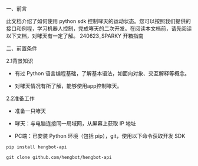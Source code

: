 一、前言

此文档介绍了如何使用 python sdk 控制哮天的运动状态。您可以按照我们提供的接口和例程，学习机器人控制，完成哮天的二次开发。在阅读本文档前，请先阅读以下文档，对哮天有一定了解。
240623_SPARKY 开箱指南  

二、前置条件

2.1背景知识

- 有过 Python 语言编程基础，了解基本语法，如面向对象、交互解释等概念。

- 对哮天情况有所了解，能够使用app控制哮天。

2.2准备工作

- 准备一只哮天

- 哮天：与电脑连接同一局域网，从屏幕上获取 IP 地址

- PC端：已安装 Python 环境（包括 pip），git，使用以下命令获取开发 SDK

```
pip install hengbot-api

git clone github.com/hengbot/hengbot-api
```